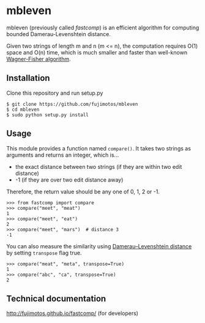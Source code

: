 mbleven
=======

mbleven (previously called *fastcomp*) is an efficient algorithm for
computing bounded Damerau-Levenshtein distance.

Given two strings of length m and n (m <= n), the computation
requires O(1) space and O(n) time, which is much smaller and
faster than well-known [Wagner-Fisher algorithm](
https://en.wikipedia.org/wiki/Wagner%E2%80%93Fischer_algorithm).



Installation
------------

Clone this repository and run setup.py

    $ git clone https://github.com/fujimotos/mbleven
    $ cd mbleven
    $ sudo python setup.py install


Usage
-----

This module provides a function named `compare()`. It takes two strings as
arguments and returns an integer, which is...

* the exact distance between two strings (if they are within two edit
  distance)
* -1 (if they are over two edit distance away)

Therefore, the return value should be any one of 0, 1, 2 or -1.

```
>>> from fastcomp import compare
>>> compare("meet", "meat")
1
>>> compare("meet", "eat")
2
>>> compare("meet", "mars")  # distance 3
-1
```

You can also measure the similarity using [Damerau–Levenshtein 
distance](https://en.wikipedia.org/wiki/Damerau%E2%80%93Levenshtein_distance)
by setting `transpose` flag true.

```
>>> compare("meat", "meta", transpose=True)
1
>>> compare("abc", "ca", transpose=True)
2
```

Technical documentation
-----------------------

http://fujimotos.github.io/fastcomp/ (for developers)
